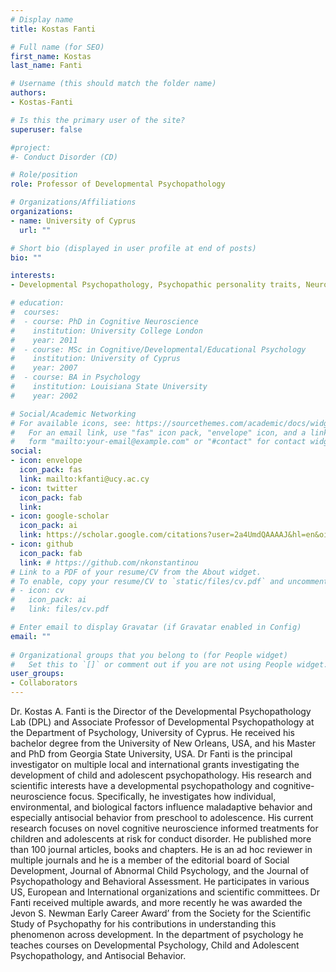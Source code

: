 ```yaml
---
# Display name
title: Kostas Fanti

# Full name (for SEO)
first_name: Kostas
last_name: Fanti

# Username (this should match the folder name)
authors:
- Kostas-Fanti

# Is this the primary user of the site?
superuser: false

#project:
#- Conduct Disorder (CD)

# Role/position
role: Professor of Developmental Psychopathology

# Organizations/Affiliations
organizations:
- name: University of Cyprus
  url: ""

# Short bio (displayed in user profile at end of posts)
bio: ""

interests:
- Developmental Psychopathology, Psychopathic personality traits, Neuro-physiological, cognitive, individual, and environmental risk processes

# education:
#  courses:
#  - course: PhD in Cognitive Neuroscience
#    institution: University College London
#    year: 2011
#  - course: MSc in Cognitive/Developmental/Educational Psychology
#    institution: University of Cyprus
#    year: 2007
#  - course: BA in Psychology
#    institution: Louisiana State University
#    year: 2002

# Social/Academic Networking
# For available icons, see: https://sourcethemes.com/academic/docs/widgets/#icons
#   For an email link, use "fas" icon pack, "envelope" icon, and a link in the
#   form "mailto:your-email@example.com" or "#contact" for contact widget.
social:
- icon: envelope
  icon_pack: fas
  link: mailto:kfanti@ucy.ac.cy
- icon: twitter
  icon_pack: fab
  link: 
- icon: google-scholar
  icon_pack: ai
  link: https://scholar.google.com/citations?user=2a4UmdQAAAAJ&hl=en&oi=ao
- icon: github
  icon_pack: fab
  link: # https://github.com/nkonstantinou
# Link to a PDF of your resume/CV from the About widget.
# To enable, copy your resume/CV to `static/files/cv.pdf` and uncomment the lines below.  
# - icon: cv
#   icon_pack: ai
#   link: files/cv.pdf

# Enter email to display Gravatar (if Gravatar enabled in Config)
email: ""
  
# Organizational groups that you belong to (for People widget)
#   Set this to `[]` or comment out if you are not using People widget.  
user_groups:
- Collaborators
---
```



Dr. Kostas A. Fanti is the Director of the Developmental Psychopathology Lab (DPL) and Associate Professor of Developmental Psychopathology at the Department of Psychology, University of Cyprus. He received his bachelor degree from the University of New Orleans, USA, and his Master and PhD from Georgia State University, USA. Dr Fanti is the principal investigator on multiple local and international grants investigating the development of child and adolescent psychopathology. His research and scientific interests have a developmental psychopathology and cognitive-neuroscience focus. Specifically, he investigates how individual, environmental, and biological factors influence maladaptive behavior and especially antisocial behavior from preschool to adolescence. His current research focuses on novel cognitive neuroscience informed treatments for children and adolescents at risk for conduct disorder. He published more than 100 journal articles, books and chapters. He is an ad hoc reviewer in multiple journals and he is a member of the editorial board of Social Development, Journal of Abnormal Child Psychology, and the Journal of Psychopathology and Behavioral Assessment. He participates in various US, European and International organizations and scientific committees. Dr Fanti received multiple awards, and more recently he was awarded the Jevon S. Newman Early Career Award’ from the Society for the Scientific Study of Psychopathy for his contributions in understanding this phenomenon across development. In the department of psychology he teaches courses on Developmental Psychology, Child and Adolescent Psychopathology, and Antisocial Behavior.  

